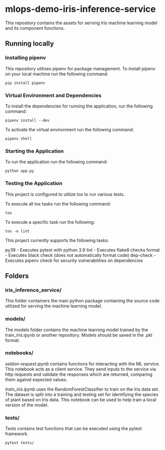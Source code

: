 # mlops-demo-iris-inference-service

This repository contains the assets for serving Iris machine learning model and its component functions.

## Running locally

### Installing pipenv

This repository utilizes pipenv for package management.  To install pipenv on your local machine run the following command:

```
pip install pipenv
```

### Virtual Environment and Dependencies

To install the dependencies for running the application, run the following command:

```
pipenv install --dev
```

To activate the virtual environment run the following command:

```
pipenv shell
```

### Starting the Application

To run the application run the following command:

```
python app.py
```

### Testing the Application

This project is configured to utilize tox to run various tests.  

To execute all tox tasks run the following command:

```
tox
```

To execute a specific task run the following:

```
tox -e lint
```

This project currently supports the following tasks:

py39 - Executes pytest with python 3.9
lint - Executes flake8 checks
format - Executes black check (does not automatically format code)
dep-check - Executes pipenv check for security vulnerabilities on dependencies

## Folders

### iris_inference_service/

This folder containers the main python package containing the source code utilized for serving the machine learning model.

### models/

The models folder contains the machine learning model trained by the train_iris.ipynb or another repository.  Models should be saved in the .pkl format.

### notebooks/

_seldon-request.ipynb_ contains functions for interacting with the ML service. This notebook acts as a client service. They send inputs to the service via http requests and validate the responses which are returned, comparing them against expected values.

_train_iris.ipynb_ uses the RandomForestClassifier to train on the Iris data set. The dataset is split into a training and testing set for identifying the species of plant based on Iris data.  This notebook can be used to help train a local version of the model.

### tests/

Tests contains test functions that can be executed using the pytest framework.

```
pytest tests/
```
